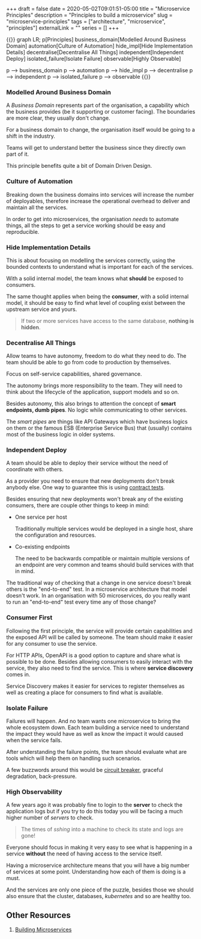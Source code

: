 +++ 
draft = false
date = 2020-05-02T09:01:51-05:00
title = "Microservice Principles"
description = "Principles to build a microservice"
slug = "microservice-principles" 
tags = ["architecture", "microservice", "principles"]
externalLink = ""
series = []
+++

{{<mermaid>}}
graph LR;
  p[Principles]
  business_domain[Modelled Around Business Domain]
  automation[Culture of Automation]
  hide_impl[Hide Implementation Details]
  decentralise[Decentralise All Things]
  independent[Independent Deploy]
  isolated_failure[Isolate Failure]
  observable[Highly Observable]

  p --> business_domain
  p --> automation
  p --> hide_impl
  p --> decentralise
  p --> independent
  p --> isolated_failure
  p --> observable
{{</mermaid>}}

### Modelled Around Business Domain

A _Business Domain_ represents part of the organisation, a capability which the
business provides (be it supporting or customer facing). The boundaries are more
clear, they usually don't change.

For a business domain to change, the organisation itself would be going to a
shift in the industry.

Teams will get to understand better the business since they directly own part of
it.

This principle benefits quite a bit of Domain Driven Design.

### Culture of Automation

Breaking down the business domains into services will increase the number of
deployables, therefore increase the operational overhead to deliver and maintain
all the services.

In order to get into microservices, the organisation _needs_ to automate things,
all the steps to get a service working should be easy and reproducible.

### Hide Implementation Details

This is about focusing on modelling the services correctly, using the bounded
contexts to understand what is important for each of the services.

With a solid internal model, the team knows what **should** be exposed to
consumers.

The same thought applies when being the **consumer**, with a solid internal
model, it should be easy to find what level of coupling exist between the
upstream service and yours.

> If two or more services have access to the same database, **nothing is
> hidden**.

### Decentralise All Things

Allow teams to have autonomy, freedom to do what they need to do. The team
should be able to go from code to production by themselves.

Focus on self-service capabilities, shared governance.

The autonomy brings more responsibility to the team. They will need to think
about the lifecycle of the application, support models and so on.

Besides autonomy, this also brings to attention the concept of **smart
endpoints, dumb pipes**. No logic while communicating to other services.

The _smart pipes_ are things like API Gateways which have business logics on
them or the famous ESB (Enterprise Service Bus) that (usually) contains most of
the business logic in older systems.

### Independent Deploy

A team should be able to deploy their service without the need of coordinate
with others.

As a provider you need to ensure that new deployments don't break anybody else.
One way to guarantee this is using [contract tests][contract_tests].

Besides ensuring that new deployments won't break any of the existing consumers,
there are couple other things to keep in mind:

- One service per host

  Traditionally multiple services would be deployed in a single host, share the
  configuration and resources.

- Co-existing endpoints

  The need to be backwards compatible or maintain multiple versions of an
  endpoint are very common and teams should build services with that in mind.

The traditional way of checking that a change in one service doesn't break
others is the "end-to-end" test. In a microservice architecture that model
doesn't work. In an organisation with 50 microservices, do you really want to
run an "end-to-end" test every time any of those change?

### Consumer First

Following the first principle, the service will provide certain capabilities and
the exposed API will be called by someone. The team should make it easier for
any consumer to use the service.

For HTTP APIs, OpenAPI is a good option to capture and share what is possible to
be done. Besides allowing consumers to easily interact with the service, they
also need to find the service. This is where **service discovery** comes in.

Service Discovery makes it easier for services to register themselves as well as
creating a place for consumers to find what is available.

### Isolate Failure

Failures will happen. And no team wants one microservice to bring the whole
ecosystem down. Each team building a service need to understand the impact they
would have as well as know the impact it would caused when the service fails.

After understanding the failure points, the team should evaluate what are tools
which will help them on handling such scenarios.

A few buzzwords around this would be [circuit breaker][circuit_breaker],
graceful degradation, back-pressure.

### High Observability

A few years ago it was probably fine to login to the **server** to check the
application logs but if you try to do this today you will be facing a much
higher number of _servers_ to check.

> The times of _sshing_ into a machine to check its state and logs are gone!

Everyone should focus in making it very easy to see what is happening in a
service **without** the need of having access to the service itself.

Having a microservice architecture means that you will have a big number of
services at some point. Understanding how each of them is doing is a must.

And the services are only one piece of the puzzle, besides those we should also
ensure that the cluster, databases, _kubernetes_ and so are healthy too.

## Other Resources

1. [Building Microservices](http://shop.oreilly.com/product/0636920033158.do)

[contract_tests]: https://docs.pact.io/#contract-testing
[circuit_breaker]: https://martinfowler.com/bliki/CircuitBreaker.html
